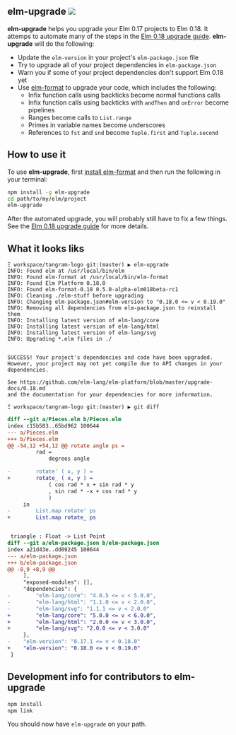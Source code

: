 ## elm-upgrade ![](https://img.shields.io/npm/v/elm-upgrade.svg)

**elm-upgrade** helps you upgrade your Elm 0.17 projects to Elm 0.18.  It attemps to automate many of the steps in the [Elm 0.18 upgrade guide](https://github.com/elm-lang/elm-platform/blob/master/upgrade-docs/0.18.md).  **elm-upgrade** will do the following:
  - Update the `elm-version` in your project's `elm-package.json` file
  - Try to upgrade all of your project dependencies in `elm-package.json`
  - Warn you if some of your project dependencies don't support Elm 0.18 yet
  - Use [elm-format](https://github.com/avh4/elm-format) to upgrade your code, which includes the following:
    - Infix function calls using backticks become normal functions calls
    - Infix function calls using backticks with `andThen` and `onError` become pipelines
    - Ranges become calls to `List.range`
    - Primes in variable names become underscores
    - References to `fst` and `snd` become `Tuple.first` and `Tuple.second`

## How to use it

To use **elm-upgrade**, first [install elm-format](https://github.com/avh4/elm-format#installation-) and then run the following in your terminal:

```sh
npm install -g elm-upgrade
cd path/to/my/elm/project
elm-upgrade
```

After the automated upgrade, you will probably still have to fix a few things.  See the [Elm 0.18 upgrade guide](https://github.com/elm-lang/elm-platform/blob/master/upgrade-docs/0.18.md) for more details.


## What it looks liks

```
Ξ workspace/tangram-logo git:(master) ▶ elm-upgrade
INFO: Found elm at /usr/local/bin/elm
INFO: Found elm-format at /usr/local/bin/elm-format
INFO: Found Elm Platform 0.18.0
INFO: Found elm-format-0.18 0.5.0-alpha-elm018beta-rc1
INFO: Cleaning ./elm-stuff before upgrading
INFO: Changing elm-package.json#elm-version to "0.18.0 <= v < 0.19.0"
INFO: Removing all dependencies from elm-package.json to reinstall them
INFO: Installing latest version of elm-lang/core
INFO: Installing latest version of elm-lang/html
INFO: Installing latest version of elm-lang/svg
INFO: Upgrading *.elm files in ./


SUCCESS! Your project's dependencies and code have been upgraded.
However, your project may not yet compile due to API changes in your
dependencies.

See https://github.com/elm-lang/elm-platform/blob/master/upgrade-docs/0.18.md
and the documentation for your dependencies for more information.

Ξ workspace/tangram-logo git:(master) ▶ git diff
```
```diff
diff --git a/Pieces.elm b/Pieces.elm
index c15b583..65bd962 100644
--- a/Pieces.elm
+++ b/Pieces.elm
@@ -54,12 +54,12 @@ rotate angle ps =
         rad =
             degrees angle

-        rotate' ( x, y ) =
+        rotate_ ( x, y ) =
             ( cos rad * x + sin rad * y
             , sin rad * -x + cos rad * y
             )
     in
-        List.map rotate' ps
+        List.map rotate_ ps


 triangle : Float -> List Point
diff --git a/elm-package.json b/elm-package.json
index a21d43e..dd09245 100644
--- a/elm-package.json
+++ b/elm-package.json
@@ -8,9 +8,9 @@
     ],
     "exposed-modules": [],
     "dependencies": {
-        "elm-lang/core": "4.0.5 <= v < 5.0.0",
-        "elm-lang/html": "1.1.0 <= v < 2.0.0",
-        "elm-lang/svg": "1.1.1 <= v < 2.0.0"
+        "elm-lang/core": "5.0.0 <= v < 6.0.0",
+        "elm-lang/html": "2.0.0 <= v < 3.0.0",
+        "elm-lang/svg": "2.0.0 <= v < 3.0.0"
     },
-    "elm-version": "0.17.1 <= v < 0.18.0"
+    "elm-version": "0.18.0 <= v < 0.19.0"
 }
```


## Development info for contributors to elm-upgrade

```sh
npm install
npm link
```

You should now have `elm-upgrade` on your path.
